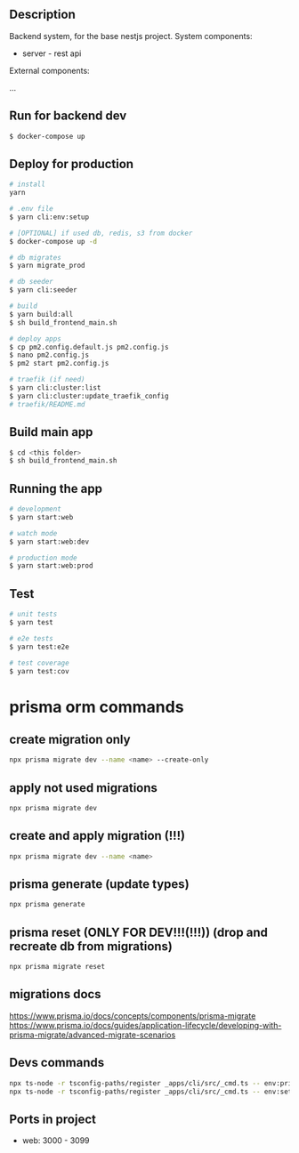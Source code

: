 ## Description

Backend system, for the base nestjs project.
System components:

- server - rest api

External components:

...

## Run for backend dev

```bash
$ docker-compose up
```

## Deploy for production

```bash
# install
yarn

# .env file
$ yarn cli:env:setup

# [OPTIONAL] if used db, redis, s3 from docker
$ docker-compose up -d

# db migrates
$ yarn migrate_prod

# db seeder
$ yarn cli:seeder

# build
$ yarn build:all
$ sh build_frontend_main.sh

# deploy apps
$ cp pm2.config.default.js pm2.config.js
$ nano pm2.config.js
$ pm2 start pm2.config.js

# traefik (if need)
$ yarn cli:cluster:list
$ yarn cli:cluster:update_traefik_config
# traefik/README.md
```

## Build main app

```bash
$ cd <this folder>
$ sh build_frontend_main.sh
```

## Running the app

```bash
# development
$ yarn start:web

# watch mode
$ yarn start:web:dev

# production mode
$ yarn start:web:prod
```

## Test

```bash
# unit tests
$ yarn test

# e2e tests
$ yarn test:e2e

# test coverage
$ yarn test:cov
```

# prisma orm commands

## create migration only

```sh
npx prisma migrate dev --name <name> --create-only
```

## apply not used migrations

```sh
npx prisma migrate dev
```

## create and apply migration (!!!)

```sh
npx prisma migrate dev --name <name>
```

## prisma generate (update types)

```sh
npx prisma generate
```

## prisma reset (ONLY FOR DEV!!!(!!!)) (drop and recreate db from migrations)

```sh
npx prisma migrate reset
```

## migrations docs

https://www.prisma.io/docs/concepts/components/prisma-migrate
https://www.prisma.io/docs/guides/application-lifecycle/developing-with-prisma-migrate/advanced-migrate-scenarios

## Devs commands

```sh
npx ts-node -r tsconfig-paths/register _apps/cli/src/_cmd.ts -- env:print_default
npx ts-node -r tsconfig-paths/register _apps/cli/src/_cmd.ts -- env:setup
```

## Ports in project

- web: 3000 - 3099
